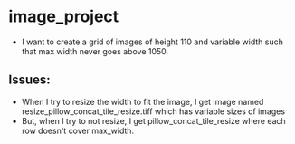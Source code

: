 # image_project

- I want to create a grid of images of height 110 and variable width such that max width never goes above 1050.

## Issues:
- When I try to resize the width to fit the image, I get image named resize_pillow_concat_tile_resize.tiff which has variable sizes of images
- But, when I try to not resize, I get pillow_concat_tile_resize where each row doesn't cover max_width. 
